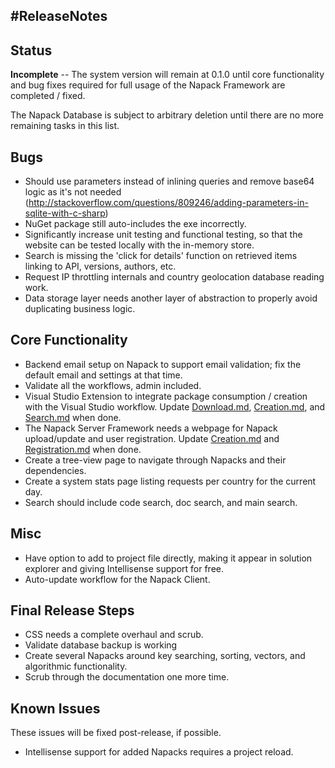 #ReleaseNotes
-------------

Status
------
**Incomplete** -- The system version will remain at 0.1.0 until core functionality and bug fixes required for full usage of the Napack Framework are completed / fixed.

The Napack Database is subject to arbitrary deletion until there are no more remaining tasks in this list.

Bugs
----
* Should use parameters instead of inlining queries and remove base64 logic as it's not needed (http://stackoverflow.com/questions/809246/adding-parameters-in-sqlite-with-c-sharp)
* NuGet package still auto-includes the exe incorrectly.
* Significantly increase unit testing and functional testing, so that the website can be tested locally with the in-memory store.
* Search is missing the 'click for details' function on retrieved items linking to API, versions, authors, etc.
* Request IP throttling internals and country geolocation database reading work.
* Data storage layer needs another layer of abstraction to properly avoid duplicating business logic.

Core Functionality
------------------
* Backend email setup on Napack to support email validation; fix the default email and settings at that time.
* Validate all the workflows, admin included.
* Visual Studio Extension to integrate package consumption / creation with the Visual Studio workflow. Update [Download.md](./Download.md), [Creation.md](Creation.md), and [Search.md](./Search.md) when done.
* The Napack Server Framework needs a webpage for Napack upload/update and user registration. Update [Creation.md](./Creation.md) and [Registration.md](Registration.md) when done.
* Create a tree-view page to navigate through Napacks and their dependencies.
* Create a system stats page listing requests per country for the current day.
* Search should include code search, doc search, and main search.

Misc
----
* Have option to add to project file directly, making it appear in solution explorer and giving Intellisense support for free.
* Auto-update workflow for the Napack Client.

Final Release Steps
-------------------
* CSS needs a complete overhaul and scrub.
* Validate database backup is working
* Create several Napacks around key searching, sorting, vectors, and algorithmic functionality.
* Scrub through the documentation one more time.

Known Issues
------------
These issues will be fixed post-release, if possible.
* Intellisense support for added Napacks requires a project reload.